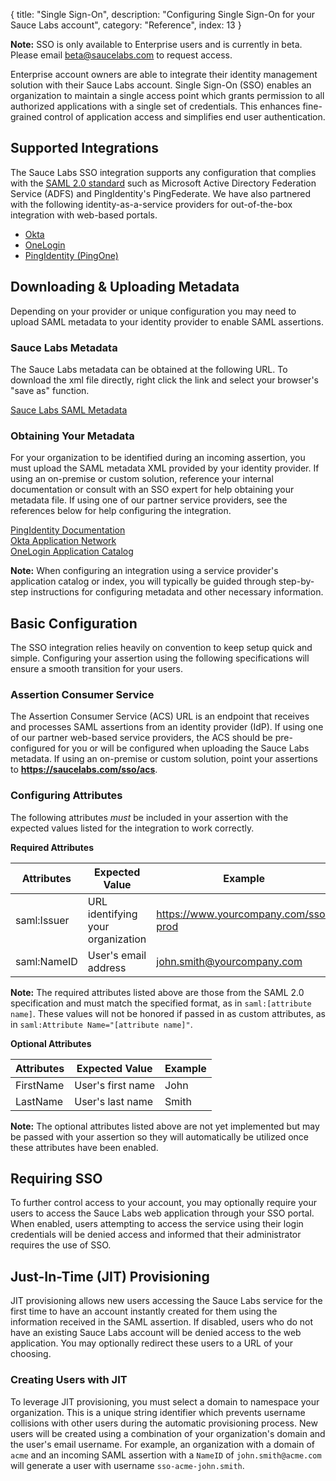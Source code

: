 {
  title: "Single Sign-On",
  description: "Configuring Single Sign-On for your Sauce Labs account",
  category: "Reference",
  index: 13
}

**Note:** SSO is only available to Enterprise users and is currently in beta. Please email [beta@saucelabs.com](mailto:beta@saucelabs.com) to request access.

Enterprise account owners are able to integrate their identity management solution with their Sauce Labs account. Single Sign-On (SSO) enables an organization to maintain a single access point which grants permission to all authorized applications with a single set of credentials. This enhances fine-grained control of application access and simplifies end user authentication. 

## Supported Integrations
The Sauce Labs SSO integration supports any configuration that complies with the [SAML 2.0 standard](http://en.wikipedia.org/wiki/SAML_2.0) such as Microsoft Active Directory Federation Service (ADFS) and PingIdentity's PingFederate. We have also partnered with the following identity-as-a-service providers for out-of-the-box integration with web-based portals. 

* [Okta](https://www.okta.com/product/identity-management/single-sign-on.html)
* [OneLogin](https://www.onelogin.com/product/sso)
* [PingIdentity (PingOne)](https://www.pingidentity.com/en/products/capabilities/sso-federated-identity.html)

## Downloading & Uploading Metadata
Depending on your provider or unique configuration you may need to upload SAML metadata to your identity provider to enable SAML assertions. 

### Sauce Labs Metadata
The Sauce Labs metadata can be obtained at the following URL. To download the xml file directly, right click the link and select your browser's "save as" function.  

[Sauce Labs SAML Metadata](https://saucelabs.com/sso/metadata)

### Obtaining Your Metadata
For your organization to be identified during an incoming assertion, you must upload the SAML metadata XML provided by your identity provider. If using an on-premise or custom solution, reference your internal documentation or consult with an SSO expert for help obtaining your metadata file. If using one of our partner service providers, see the references below for help configuring the integration.  

[PingIdentity Documentation](http://documentation.pingidentity.com/pingone/employeeSsoAdminGuide/#enableAppWithoutURL.html)  
[Okta Application Network](https://dev-989235-admin.oktapreview.com/admin/apps/add-app)  
[OneLogin Application Catalog](https://app.onelogin.com/apps/find)  

**Note:** When configuring an integration using a service provider's application catalog or index, you will typically be guided through step-by-step instructions for configuring metadata and other necessary information.

## Basic Configuration
The SSO integration relies heavily on convention to keep setup quick and simple. Configuring your assertion using the following specifications will ensure a smooth transition for your users.

### Assertion Consumer Service
The Assertion Consumer Service (ACS) URL is an endpoint that receives and processes SAML assertions from an identity provider (IdP). If using one of our partner web-based service providers, the ACS should be pre-configured for you or will be configured when uploading the Sauce Labs metadata. If using an on-premise or custom solution, point your assertions to **https://saucelabs.com/sso/acs**.

### Configuring Attributes
The following attributes *must* be included in your assertion with the expected values listed for the integration to work correctly.

**Required Attributes**

| Attributes 	| Expected Value 	| Example    |
|----------	|-------------	|-------------    |
| saml:Issuer 	| URL identifying your organization 	| https://www.yourcompany.com/sso-prod  |
| saml:NameID 	| User's email address 	| john.smith@yourcompany.com |

**Note:** The required attributes listed above are those from the SAML 2.0 specification and must match the specified format, as in `saml:[attribute name]`. These values will not be honored if passed in as custom attributes, as in `saml:Attribute Name="[attribute name]"`.

**Optional Attributes**

| Attributes 	| Expected Value 	| Example    |
|----------	|-------------	|-------------    |
| FirstName 	| User's first name 	| John  |
| LastName 	| User's last name 	| Smith |

**Note:** The optional attributes listed above are not yet implemented but may be passed with your assertion so they will automatically be utilized once these attributes have been enabled.

## Requiring SSO
To further control access to your account, you may optionally require your users to access the Sauce Labs web application through your SSO portal. When enabled, users attempting to access the service using their login credentials will be denied access and informed that their administrator requires the use of SSO.

## Just-In-Time (JIT) Provisioning
JIT provisioning allows new users accessing the Sauce Labs service for the first time to have an account instantly created for them using the information received in the SAML assertion. If disabled, users who do not have an existing Sauce Labs account will be denied access to the web application. You may optionally redirect these users to a URL of your choosing.

### Creating Users with JIT
To leverage JIT provisioning, you must select a domain to namespace your organization. This is a unique string identifier which prevents username collisions with other users during the automatic provisioning process. New users will be created using a combination of your organization's domain and the user's email username. For example, an organization with a domain of `acme` and an incoming SAML assertion with a `NameID` of `john.smith@acme.com` will generate a user with username `sso-acme-john.smith`. 
